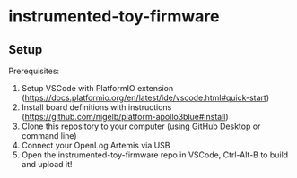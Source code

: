 # instrumented-toy-firmware

## Setup
Prerequisites: 
1. Setup VSCode with PlatformIO extension (https://docs.platformio.org/en/latest/ide/vscode.html#quick-start)
2. Install board definitions with instructions (https://github.com/nigelb/platform-apollo3blue#install)
3. Clone this repository to your computer (using GitHub Desktop or command line)
4. Connect your OpenLog Artemis via USB
5. Open the instrumented-toy-firmware repo in VSCode, Ctrl-Alt-B to build and upload it!
